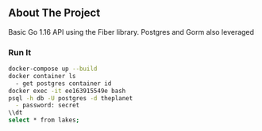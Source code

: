 ## About The Project

Basic Go 1.16 API using the Fiber library. Postgres and Gorm also leveraged

### Run It

```sh
docker-compose up --build
docker container ls
  - get postgres container id
docker exec -it ee163915549e bash
psql -h db -U postgres -d theplanet
  - password: secret
\\dt
select * from lakes;
```